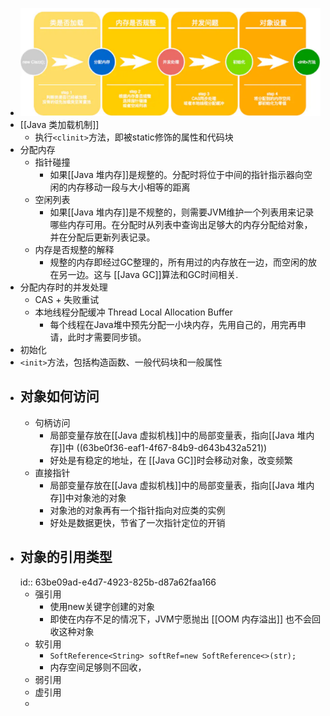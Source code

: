- ![image.png](../assets/image_1673398301920_0.png)
- [[Java 类加载机制]]
	- 执行`<clinit>`方法，即被static修饰的属性和代码块
- 分配内存
	- 指针碰撞
		- 如果[[Java 堆内存]]是规整的。分配时将位于中间的指针指示器向空闲的内存移动一段与大小相等的距离
	- 空闲列表
		- 如果[[Java 堆内存]]是不规整的，则需要JVM维护一个列表用来记录哪些内存可用。在分配时从列表中查询出足够大的内存分配给对象，并在分配后更新列表记录。
	- 内存是否规整的解释
		- 规整的内存即经过GC整理的，所有用过的内存放在一边，而空闲的放在另一边。这与 [[Java GC]]算法和GC时间相关.
- 分配内存时的并发处理
	- CAS + 失败重试
	- 本地线程分配缓冲 Thread Local Allocation Buffer
		- 每个线程在Java堆中预先分配一小块内存，先用自己的，用完再申请，此时才需要同步锁。
- 初始化
- `<init>`方法，包括构造函数、一般代码块和一般属性
- ## 对象如何访问
	- 句柄访问
		- 局部变量存放在[[Java 虚拟机栈]]中的局部变量表，指向[[Java 堆内存]]中 ((63be0f36-eaf1-4f67-84b9-d643b432a521))
		- 好处是有稳定的地址，在 [[Java GC]]时会移动对象，改变频繁
	- 直接指针
		- 局部变量存放在[[Java 虚拟机栈]]中的局部变量表，指向[[Java 堆内存]]中对象池的对象
		- 对象池的对象再有一个指针指向对应类的实例
		- 好处是数据更快，节省了一次指针定位的开销
- ## 对象的引用类型
  id:: 63be09ad-e4d7-4923-825b-d87a62faa166
	- 强引用
		- 使用new关键字创建的对象
		- 即使在内存不足的情况下，JVM宁愿抛出 [[OOM 内存溢出]] 也不会回收这种对象
	- 软引用
		- `SoftReference<String> softRef=new SoftReference<>(str);`
		- 内存空间足够则不回收，
	- 弱引用
	- 虚引用
	-